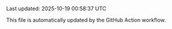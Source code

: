 Last updated: 2025-10-19 00:58:37 UTC

This file is automatically updated by the GitHub Action workflow.
